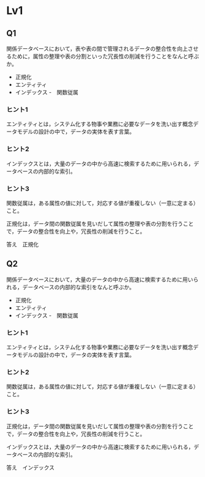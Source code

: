 # Lv1

## Q1

関係データベースにおいて，表や表の間で管理されるデータの整合性を向上させるために，属性の整理や表の分割といった冗長性の削減を行うことをなんと呼ぶか。

- 正規化
- エンティティ
- インデックス
-　関数従属

### ヒント1

エンティティとは，システム化する物事や業務に必要なデータを洗い出す概念データモデルの設計の中で，データの実体を表す言葉。

### ヒント2

インデックスとは，大量のデータの中から高速に検索するために用いられる，データベースの内部的な索引。

### ヒント3

関数従属は，ある属性の値に対して，対応する値が重複しない（一意に定まる）こと。

正規化は，データ間の関数従属を見いだして属性の整理や表の分割を行うことで，データの整合性を向上や，冗長性の削減を行うこと。

答え　正規化

## Q2

関係データベースにおいて，大量のデータの中から高速に検索するために用いられる，データベースの内部的な索引をなんと呼ぶか。

- 正規化
- エンティティ
- インデックス
-　関数従属

### ヒント1

エンティティとは，システム化する物事や業務に必要なデータを洗い出す概念データモデルの設計の中で，データの実体を表す言葉。

### ヒント2


関数従属は，ある属性の値に対して，対応する値が重複しない（一意に定まる）こと。

### ヒント3

正規化は，データ間の関数従属を見いだして属性の整理や表の分割を行うことで，データの整合性を向上や，冗長性の削減を行うこと。

インデックスとは，大量のデータの中から高速に検索するために用いられる，データベースの内部的な索引。

答え　インデックス
